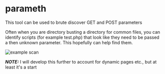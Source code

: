 # parameth
This tool can be used to brute discover GET and POST parameters

Often when you are directory busting a directory for common files, 
you can identify scripts (for example test.php) that look like they need
to be passed a then unknown parameter. This hopefully can help find them.

![example scan](http://makthepla.net/parameth/parameth.png)


***NOTE:***
I will develop this further to account for dynamic pages etc., 
but at least it's a start
